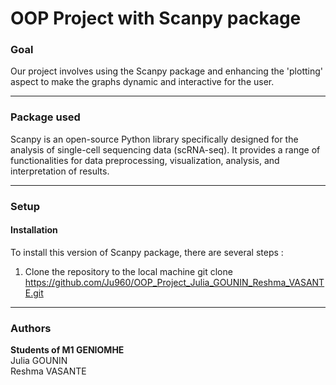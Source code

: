 # OOP Project with Scanpy package

### Goal
Our project involves using the Scanpy package and enhancing the 'plotting' aspect to make the graphs dynamic and interactive for the user.
___

### Package used
Scanpy is an open-source Python library specifically designed for the analysis of single-cell sequencing data (scRNA-seq). It provides a range of functionalities for data preprocessing, visualization, analysis, and interpretation of results.
___
### Setup
#### Installation
To install this version of Scanpy package, there are several steps :

1) Clone the repository to the local machine
         git clone https://github.com/Ju960/OOP_Project_Julia_GOUNIN_Reshma_VASANTE.git

___
### Authors
**Students of M1 GENIOMHE**  
Julia GOUNIN  
Reshma VASANTE


